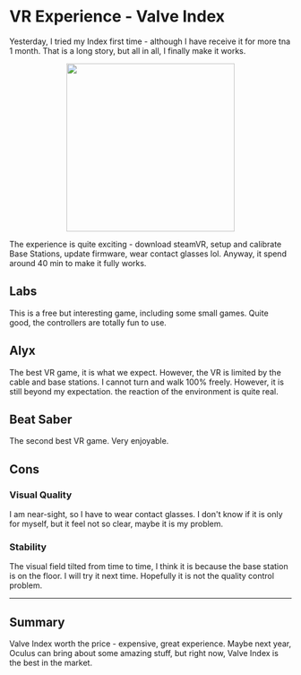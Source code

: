 # VR Experience - Valve Index

Yesterday, I tried my Index first time - although I have receive it for more tna 1 month. That is a long story, but all in all, I finally make it works. 

<!-- more -->

<div align = center>
<img src="https://steamcdn-a.akamaihd.net/steam/apps/1059530/ss_c63555869a58a5105c8996d8480af5d345ce39cd.1920x1080.jpg?t=1580248468" width = 300/>
</div>

The experience is quite exciting - download steamVR, setup and calibrate Base Stations, update firmware, wear contact glasses lol. Anyway, it spend around 40 min to make it fully works.

## Labs

This is a free but interesting game, including some small games. Quite good, the controllers are totally fun to use. 

## Alyx

The best VR game, it is what we expect. However, the VR is limited by the cable and base stations. I cannot turn and walk 100% freely. However, it is still beyond my expectation. the reaction of the environment is quite real. 

## Beat Saber

The second best VR game. Very enjoyable. 

## Cons

### Visual Quality

I am near-sight, so I have to wear contact glasses. I don't know if it is only for myself, but it feel not so clear, maybe it is my problem. 

### Stability

The visual field tilted from time to time, I think it is because the base station is on the floor. I will try it next time. Hopefully it is not the quality control problem. 

---

## Summary

Valve Index worth the price - expensive, great experience. Maybe next year, Oculus can bring about some amazing stuff, but right now, Valve Index is the best in the market. 



